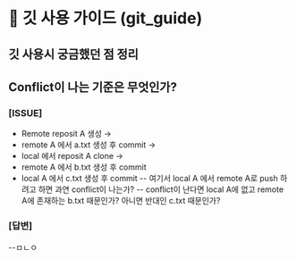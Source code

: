 # 📖 깃 사용 가이드 (git_guide)
## 깃 사용시 궁금했던 점 정리

## Conflict이 나는 기준은 무엇인가?
### [ISSUE] 
- Remote reposit A 생성 →
- remote A 에서 a.txt 생성 후 commit →
- local 에서 reposit A clone →
- remote A 에서 b.txt 생성 후 commit
- local A 에서 c.txt 생성 후 commit
-- 여기서 local A 에서 remote A로 push 하려고 하면 과연 conflict이 나는가?
-- conflict이 난다면 local A에 없고 remote A에 존재하는 b.txt 때문인가? 아니면 반대인 c.txt 때문인가?

### [답변]
--ㅁㄴㅇ

